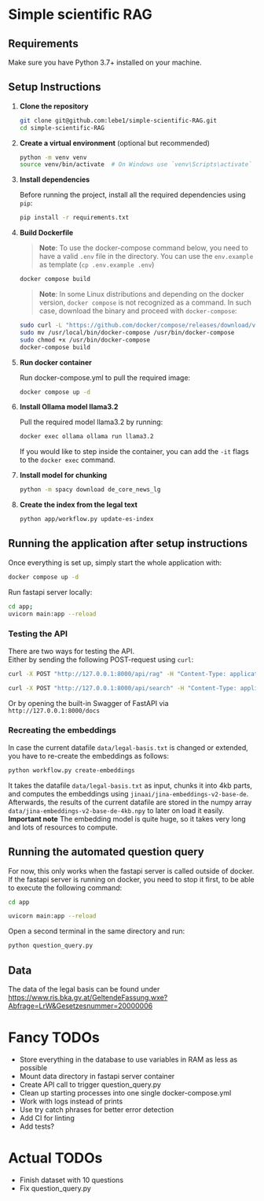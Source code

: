 # Simple scientific RAG

## Requirements

Make sure you have Python 3.7+ installed on your machine.

## Setup Instructions

1. **Clone the repository**

    ```bash
    git clone git@github.com:lebe1/simple-scientific-RAG.git
    cd simple-scientific-RAG
    ```

2. **Create a virtual environment** (optional but recommended)

    ```bash
    python -m venv venv
    source venv/bin/activate  # On Windows use `venv\Scripts\activate`
    ```

3. **Install dependencies**

    Before running the project, install all the required dependencies using `pip`:

    ```bash
    pip install -r requirements.txt
    ```

4. **Build Dockerfile**

   > **Note**: To use the docker-compose command below, you need to have a valid `.env` file in the directory. You can use the `env.example` as template (`cp .env.example .env`)
   
   ```bash
   docker compose build
   ```

   > **Note**: In some Linux distributions and depending on the docker version, `docker compose` is not recognized as a command. In such case, download the binary and proceed with `docker-compose`:

   ```bash
   sudo curl -L "https://github.com/docker/compose/releases/download/v2.29.2/docker-compose-$(uname -s)-$(uname -m)"  -o /usr/local/bin/docker-compose
   sudo mv /usr/local/bin/docker-compose /usr/bin/docker-compose
   sudo chmod +x /usr/bin/docker-compose   
   docker-compose build   
   ```

5. **Run docker container**

   Run docker-compose.yml to pull the required image:
   ```bash
   docker compose up -d
   ```
6. **Install Ollama model llama3.2**

   Pull the required model llama3.2 by running:

   ```bash
   docker exec ollama ollama run llama3.2
   ```

   If you would like to step inside the container, you can add the `-it` flags to the `docker exec` command.

7. **Install model for chunking**

    ```bash
    python -m spacy download de_core_news_lg
    ```

8. **Create the index from the legal text**

    ```bash
    python app/workflow.py update-es-index
    ```

## Running the application after setup instructions

Once everything is set up, simply start the whole application with:

```bash
docker compose up -d
```

Run fastapi server locally:
```bash
cd app;
uvicorn main:app --reload
```

### Testing the API

There are two ways for testing the API.  
Either by sending the following POST-request using `curl`:
```bash
curl -X POST "http://127.0.0.1:8000/api/rag" -H "Content-Type: application/json" -d '{"question": "Wie hoch darf ein Gebäude in Bauklasse I gemäß Artikel IV in Wien sein?"}'
```
```bash
curl -X POST "http://127.0.0.1:8000/api/search" -H "Content-Type: application/json" -d '{"query": "Wie hoch darf ein Gebäude in Bauklasse I gemäß Artikel IV in Wien sein?"}'
```
Or by opening the built-in Swagger of FastAPI via `http://127.0.0.1:8000/docs`

### Recreating the embeddings

In case the current datafile `data/legal-basis.txt` is changed or extended, you have to re-create the embeddings as follows:

```bash
python workflow.py create-embeddings
```

It takes the datafile `data/legal-basis.txt` as input, chunks it into 4kb parts, and computes the embeddings using `jinaai/jina-embeddings-v2-base-de`.  
Afterwards, the results of the current datafile are stored in the numpy array `data/jina-embeddings-v2-base-de-4kb.npy` to later on load it easily.
**Important note** The embedding model is quite huge, so it takes very long and lots of resources to compute. 


## Running the automated question query

For now, this only works when the fastapi server is called outside of docker. If the fastapi server is running on docker, you need to stop it first, to be able to execute the following command:

```bash
cd app
```

```bash
uvicorn main:app --reload
```

Open a second terminal in the same directory and run:

```bash
python question_query.py
```

## Data
The data of the legal basis can be found under https://www.ris.bka.gv.at/GeltendeFassung.wxe?Abfrage=LrW&Gesetzesnummer=20000006

# Fancy TODOs
- Store everything in the database to use variables in RAM as less as possible
- Mount data directory in fastapi server container
- Create API call to trigger question_query.py
- Clean up starting processes into one single docker-compose.yml
- Work with logs instead of prints
- Use try catch phrases for better error detection
- Add CI for linting
- Add tests?

# Actual TODOs
- Finish dataset with 10 questions
- Fix question_query.py